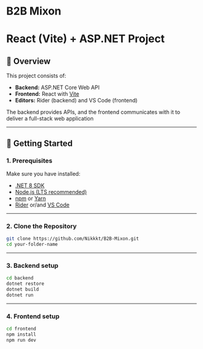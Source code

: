 # B2B Mixon

# React (Vite) + ASP.NET Project

## 📌 Overview
This project consists of:
- **Backend:** ASP.NET Core Web API
- **Frontend:** React with [Vite](https://vitejs.dev/)
- **Editors:** Rider (backend) and VS Code (frontend)

The backend provides APIs, and the frontend communicates with it to deliver a full-stack web application

---

## 🚀 Getting Started

### 1. Prerequisites
Make sure you have installed:

- [.NET 8 SDK](https://dotnet.microsoft.com/download)
- [Node.js (LTS recommended)](https://nodejs.org/)
- [npm](https://docs.npmjs.com/downloading-and-installing-node-js-and-npm) or [Yarn](https://yarnpkg.com/)
- [Rider](https://www.jetbrains.com/rider/) or/and [VS Code](https://code.visualstudio.com/)

---

### 2. Clone the Repository
```bash
git clone https://github.com/Nikkkt/B2B-Mixon.git
cd your-folder-name
```

---

### 3. Backend setup
```bash
cd backend
dotnet restore
dotnet build
dotnet run
```

---

### 4. Frontend setup
```bash
cd frontend
npm install
npm run dev
```